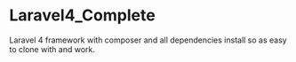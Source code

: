 Laravel4_Complete
=================

Laravel 4 framework with composer and all dependencies install so as easy to clone with and work.
